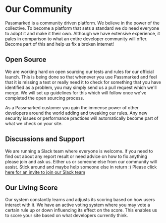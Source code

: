 Our Community
=============

Passmarked is a community driven platform. We believe in the power of the collective. To become a platform that sets a standard we do need everyone to adopt it and make it their own. Although we have extensive experience, it pales in comparison to what an entire developer community will offer. Become part of this and help us fix a broken internet!

Open Source
-----------

We are working hard on open sourcing our tests and rules for our official launch. This is being done so that whenever you use Passmarked and feel that it is missing a test or really need it to check for something that you have identified as a problem, you may simply send us a pull request which we'll merge. We will set up guidelines for this which will follow once we've completed the open sourcing process.

As a Passmarked customer you gain the immense power of other developers around the world adding and tweaking our rules. Any new security issues or performance practices will automatically become part of what we check on your site.

Discussions and Support   
-----------------------

We are running a Slack team where everyone is welcome. If you need to find out about any report result or need advice on how to fix anything please join and ask us. Either us or someone else from our community will assist. Stick around and maybe help someone else in return :) Please click [here for an invite to join our Slack team](https://passmarked.com/slack)

Our Living Score
----------------

Our system constantly learns and adjusts its scoring based on how users interact with it. We have an active voting system where you may vote a certain rule up or down influencing its effect on the score. This enables us to score your site based on what developers currently think.
